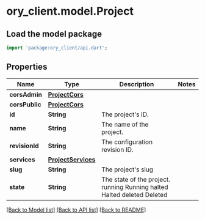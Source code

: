 # ory_client.model.Project

## Load the model package
```dart
import 'package:ory_client/api.dart';
```

## Properties
Name | Type | Description | Notes
------------ | ------------- | ------------- | -------------
**corsAdmin** | [**ProjectCors**](ProjectCors.md) |  | 
**corsPublic** | [**ProjectCors**](ProjectCors.md) |  | 
**id** | **String** | The project's ID. | 
**name** | **String** | The name of the project. | 
**revisionId** | **String** | The configuration revision ID. | 
**services** | [**ProjectServices**](ProjectServices.md) |  | 
**slug** | **String** | The project's slug | 
**state** | **String** | The state of the project. running Running halted Halted deleted Deleted | 

[[Back to Model list]](../README.md#documentation-for-models) [[Back to API list]](../README.md#documentation-for-api-endpoints) [[Back to README]](../README.md)


